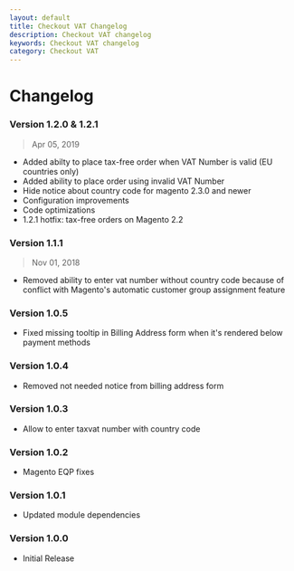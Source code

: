 ```yaml
---
layout: default
title: Checkout VAT Changelog
description: Checkout VAT changelog
keywords: Checkout VAT changelog
category: Checkout VAT
---
```


# Changelog

### Version 1.2.0 &amp; 1.2.1

> Apr 05, 2019

 -  Added abilty to place tax-free order when VAT Number is valid (EU countries only)
 -  Added ability to place order using invalid VAT Number
 -  Hide notice about country code for magento 2.3.0 and newer
 -  Configuration improvements
 -  Code optimizations
 -  1.2.1 hotfix: tax-free orders on Magento 2.2

### Version 1.1.1

> Nov 01, 2018

 -  Removed ability to enter vat number without country code because of
    conflict with Magento's automatic customer group assignment feature

### Version 1.0.5

 -  Fixed missing tooltip in Billing Address form when it's
    rendered below payment methods

### Version 1.0.4

 -  Removed not needed notice from billing address form

### Version 1.0.3

 -  Allow to enter taxvat number with country code

### Version 1.0.2

 -  Magento EQP fixes

### Version 1.0.1

 -  Updated module dependencies

### Version 1.0.0

 -  Initial Release
